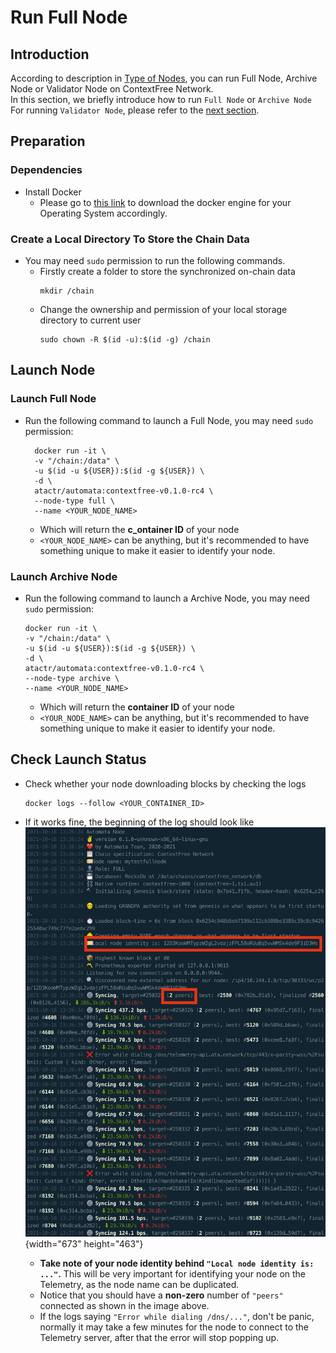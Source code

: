 # Run Full Node
## Introduction
According to description in [Type of Nodes](./node-type.md), you can run Full Node, Archive Node or Validator Node on ContextFree Network.<br>
In this section, we briefly introduce how to run `Full Node` or `Archive Node`<br>
For running `Validator Node`, please refer to the [next section](./run-validator.md).

## Preparation
### Dependencies
- Install Docker
  - Please go to [this link](https://docs.docker.com/get-docker/) to download the docker engine for your Operating System accordingly.
### Create a Local Directory To Store the Chain Data
- You may need `sudo` permission to run the following commands.
  - Firstly create a folder to store the synchronized on-chain data
    ```
    mkdir /chain
    ```
  - Change the ownership and permission of your local storage directory to current user
    ```
    sudo chown -R $(id -u):$(id -g) /chain
    ```
## Launch Node
### Launch Full Node
- Run the following command to launch a Full Node, you may need `sudo` permission:
  ```
    docker run -it \
    -v "/chain:/data" \
    -u $(id -u ${USER}):$(id -g ${USER}) \
    -d \
    atactr/automata:contextfree-v0.1.0-rc4 \
    --node-type full \
    --name <YOUR_NODE_NAME>
  ```
  - Which will return the **c_ontainer ID** of your node
  - `<YOUR_NODE_NAME>` can be anything, but it's recommended to have something unique to make it easier to identify your node.

### Launch Archive Node
- Run the following command to launch a Archive Node, you may need `sudo` permission:
    ```
    docker run -it \
    -v "/chain:/data" \
    -u $(id -u ${USER}):$(id -g ${USER}) \
    -d \
    atactr/automata:contextfree-v0.1.0-rc4 \
    --node-type archive \
    --name <YOUR_NODE_NAME>
    ```
  - Which will return the **container ID** of your node
  - `<YOUR_NODE_NAME>` can be anything, but it's recommended to have something unique to make it easier to identify your node.

## Check Launch Status
- Check whether your node downloading blocks by checking the logs
  ```
  docker logs --follow <YOUR_CONTAINER_ID>
  ```
- If it works fine, the beginning of the log should look like<br>
![](../../assets/canaryimg/node_logs_2.png){width="673" height="463"}<br>

  - **Take note of your node identity behind `"Local node identity is: ..."`.** This will be very important for identifying your node on the Telemetry, as the node name can be duplicated.
  - Notice that you should have a **non-zero** number of `"peers"` connected as shown in the image above.
  - If the logs saying `"Error while dialing /dns/..."`, don't be panic, normally it may take a few minutes for the node to connect to the Telemetry server, after that the error will stop popping up.
